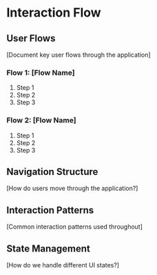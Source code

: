 # Interaction Flow

## User Flows
[Document key user flows through the application]

### Flow 1: [Flow Name]
1. Step 1
2. Step 2
3. Step 3

### Flow 2: [Flow Name]
1. Step 1
2. Step 2
3. Step 3

## Navigation Structure
[How do users move through the application?]

## Interaction Patterns
[Common interaction patterns used throughout]

## State Management
[How do we handle different UI states?]
